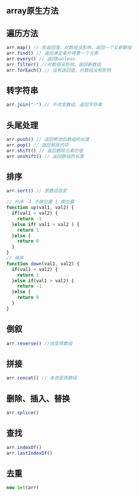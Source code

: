 <h2>array原生方法</h2>

## 遍历方法

```js
arr.map() // 有返回值，对数组没影响，返回一个又新数组
arr.find() // 返回满足条件得第一个元素
arr.every() // 返回boolean
arr.filter() //对数组没影响，返回新数组
arr.forEach() // 没有返回值，对数组没有影响
```

## 转字符串

```js
arr.join("-") // 不改变数组，返回字符串
```

## 头尾处理

```js
arr.push() // 返回修改后数组的长度
arr.pop() // 返回移除的项
arr.shift() // 返回删除元素的值
arr.unshift() // 返回数组的长度
```

## 排序

```js
arr.sort() // 原数组改变

// 升序 -1 不换位置 1 换位置
function up(val1, val2) {
  if(val1 < val2) {
    return -1
  }else if( val1 > val2 ) {
    return 1
  }else {
    return 0
  }
}
// 降序
function down(val1, val2) {
  if(val1 < val2) {
    return 1
  }else if(val1 > val2) {
    return -1
  }else {
    return 0
  }
}
```

## 倒叙

```js
arr.reverse() //改变原数组
```

## 拼接

```js
arr.concat() // 未改变原数组
```

## 删除、插入、替换

```js
arr.splice()
```

## 查找

```js
arr.indexOf()
arr.lastIndexOf()
```

## 去重

```js
new Set(arr)
```